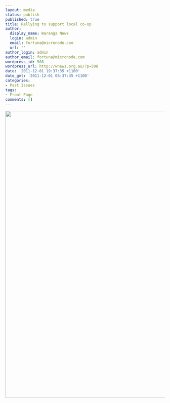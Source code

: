 ```yaml
---
layout: media
status: publish
published: true
title: Rallying to support local co-op
author:
  display_name: Waranga News
  login: admin
  email: fortuna@micronode.com
  url: ''
author_login: admin
author_email: fortuna@micronode.com
wordpress_id: 508
wordpress_url: http://wnews.org.au/?p=508
date: '2011-12-01 19:37:35 +1100'
date_gmt: '2011-12-01 08:37:35 +1100'
categories:
- Past Issues
tags:
- Front Page
comments: []
---
```


<a href="{{ site.url }}/images/2011/12/frontpage-20111201.pdf"><img class="alignnone size-full wp-image-504" title="Front Page - December 1, 2011" src="{{ site.url }}/images/2011/12/frontpage-20111201.png" alt="" width="624" height="907" /></a>
